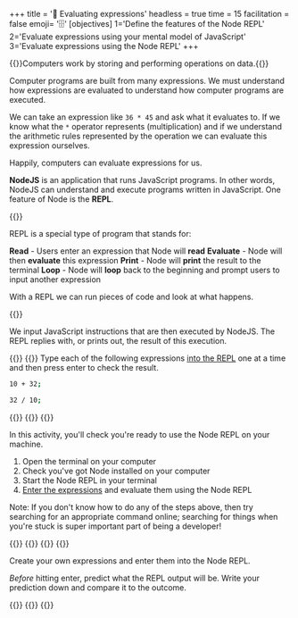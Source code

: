 +++
title = '🧾 Evaluating expressions'
headless = true
time = 15
facilitation = false
emoji= '🗄️'
[objectives]
    1='Define the features of the Node REPL'
    2='Evaluate expressions using your mental model of JavaScript'
    3='Evaluate expressions using the Node REPL'
+++

{{<note type="tip" title="Recall">}}Computers work by storing and performing operations on data.{{</note>}}

Computer programs are built from many expressions. We must understand how expressions are evaluated to understand how computer programs are executed.

We can take an expression like `36 * 45` and ask what it evaluates to. If we know what the `*` operator represents (multiplication) and if we understand the arithmetic rules represented by the operation we can evaluate this expression ourselves.

Happily, computers can evaluate expressions for us.

**NodeJS** is an application that runs JavaScript programs. In other words, NodeJS can understand and execute programs written in JavaScript. One feature of Node is the **REPL**.

{{<note title="Definition: REPL" type="info">}}

REPL is a special type of program that stands for:

**Read** - Users enter an expression that Node will **read**
**Evaluate** - Node will then **evaluate** this expression
**Print** - Node will **print** the result to the terminal
**Loop** - Node will **loop** back to the beginning and prompt users to input another expression

With a REPL we can run pieces of code and look at what happens.

{{</note>}}

We input JavaScript instructions that are then executed by NodeJS. The REPL replies with, or prints out, the result of this execution.

{{<tabs name="REPL 1">}}
{{<tab name="REPL Activity Code">}}
Type each of the following expressions [into the REPL](#repl-1-1) one at a time and then press enter to check the result.

```bash
10 + 32;
```

```bash
32 / 10;
```

{{</tab>}}
{{<tab name="Step by Step">}}
{{<note title="Activity" type="activity">}}

In this activity, you'll check you're ready to use the Node REPL on your machine.

1. Open the terminal on your computer
2. Check you've got Node installed on your computer
3. Start the Node REPL in your terminal
4. [Enter the expressions](#repl-1-0) and evaluate them using the Node REPL

Note: If you don't know how to do any of the steps above, then try searching for an appropriate command online; searching for things when you're stuck is super important part of being a developer!

{{</note>}}
{{</tab>}}
{{<tab name="Explore REPL">}}
{{<note title="Activity" type="activity">}}

Create your own expressions and enter them into the Node REPL.

_Before_ hitting enter, predict what the REPL output will be. Write your prediction down and compare it to the outcome.

{{</note>}}
{{</tab>}}
{{</tabs>}}
